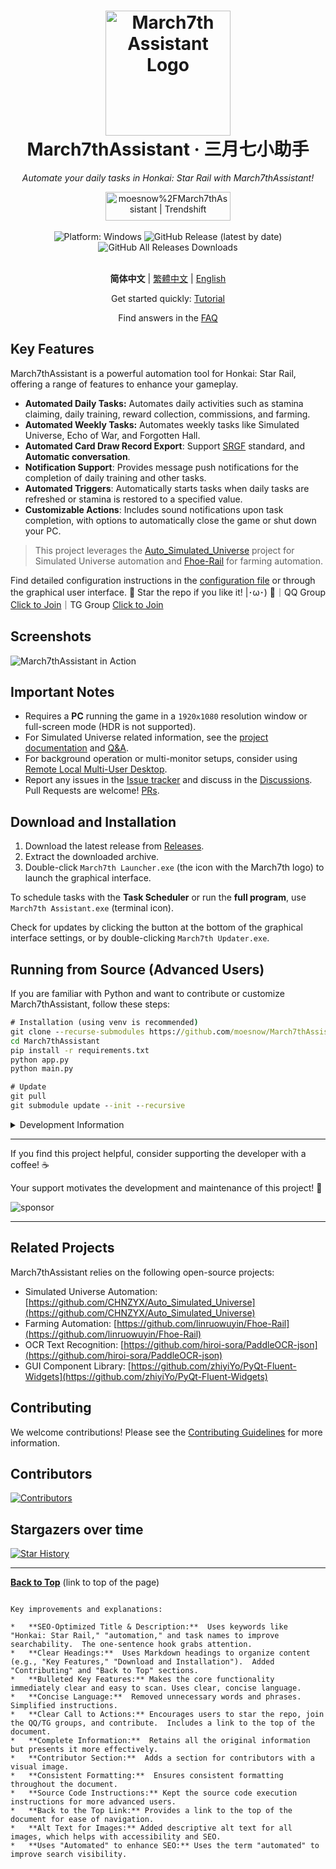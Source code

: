 <div align="center">
  <h1 align="center">
    <img src="./assets/screenshot/March7th.png" width="200" alt="March7th Assistant Logo">
    <br/>
    March7thAssistant · 三月七小助手
  </h1>
  <p><em>Automate your daily tasks in Honkai: Star Rail with March7thAssistant!</em></p>
  <a href="https://trendshift.io/repositories/3892" target="_blank"><img src="https://trendshift.io/api/badge/repositories/3892" alt="moesnow%2FMarch7thAssistant | Trendshift" style="width: 200px; height: 46px;" width="250" height="46"/></a>
</div>

<br/>

<div align="center">
  <img alt="Platform: Windows" src="https://img.shields.io/badge/platform-Windows-blue?style=flat-square&color=4096d8" />
  <img alt="GitHub Release (latest by date)" src="https://img.shields.io/github/v/release/moesnow/March7thAssistant?style=flat-square&color=f18cb9" />
  <img alt="GitHub All Releases Downloads" src="https://img.shields.io/github/downloads/moesnow/March7thAssistant/total?style=flat-square&color=4096d8" />
</div>

<br/>

<div align="center">

**简体中文** | [繁體中文](./README_TW.md) | [English](./README_EN.md)

Get started quickly: [Tutorial](https://m7a.top/#/assets/docs/Tutorial)

Find answers in the [FAQ](https://m7a.top/#/assets/docs/FAQ)

</div>

## Key Features

March7thAssistant is a powerful automation tool for Honkai: Star Rail, offering a range of features to enhance your gameplay.

*   **Automated Daily Tasks:** Automates daily activities such as stamina claiming, daily training, reward collection, commissions, and farming.
*   **Automated Weekly Tasks:** Automates weekly tasks like Simulated Universe, Echo of War, and Forgotten Hall.
*   **Automated Card Draw Record Export**: Support [SRGF](https://uigf.org/zh/standards/SRGF.html) standard, and **Automatic conversation**.
*   **Notification Support**: Provides message push notifications for the completion of daily training and other tasks.
*   **Automated Triggers**: Automatically starts tasks when daily tasks are refreshed or stamina is restored to a specified value.
*   **Customizable Actions**: Includes sound notifications upon task completion, with options to automatically close the game or shut down your PC.

> This project leverages the [Auto_Simulated_Universe](https://github.com/CHNZYX/Auto_Simulated_Universe) project for Simulated Universe automation and [Fhoe-Rail](https://github.com/linruowuyin/Fhoe-Rail) for farming automation.

Find detailed configuration instructions in the [configuration file](assets/config/config.example.yaml) or through the graphical user interface.  🌟 Star the repo if you like it! |･ω･) 🌟｜QQ Group [Click to Join](https://qm.qq.com/q/LpfAkDPlWa)｜TG Group [Click to Join](https://t.me/+ZgH5zpvFS8o0NGI1)

## Screenshots

![March7thAssistant in Action](assets/screenshot/README.png)

## Important Notes

*   Requires a **PC** running the game in a `1920x1080` resolution window or full-screen mode (HDR is not supported).
*   For Simulated Universe related information, see the [project documentation](https://github.com/Night-stars-1/Auto_Simulated_Universe_Docs/blob/docs/docs/guide/index.md) and [Q&A](https://github.com/Night-stars-1/Auto_Simulated_Universe_Docs/blob/docs/docs/guide/qa.md).
*   For background operation or multi-monitor setups, consider using [Remote Local Multi-User Desktop](https://m7a.top/#/assets/docs/Background).
*   Report any issues in the [Issue tracker](https://github.com/moesnow/March7thAssistant/issues) and discuss in the [Discussions](https://github.com/moesnow/March7thAssistant/discussions).  Pull Requests are welcome! [PRs](https://github.com/moesnow/March7thAssistant/pulls).

## Download and Installation

1.  Download the latest release from [Releases](https://github.com/moesnow/March7thAssistant/releases/latest).
2.  Extract the downloaded archive.
3.  Double-click `March7th Launcher.exe` (the icon with the March7th logo) to launch the graphical interface.

To schedule tasks with the **Task Scheduler** or run the **full program**, use `March7th Assistant.exe` (terminal icon).

Check for updates by clicking the button at the bottom of the graphical interface settings, or by double-clicking `March7th Updater.exe`.

## Running from Source (Advanced Users)

If you are familiar with Python and want to contribute or customize March7thAssistant, follow these steps:

```cmd
# Installation (using venv is recommended)
git clone --recurse-submodules https://github.com/moesnow/March7thAssistant
cd March7thAssistant
pip install -r requirements.txt
python app.py
python main.py

# Update
git pull
git submodule update --init --recursive
```

<details>
<summary>Development Information</summary>

You can obtain the crop parameter crop coordinate by using the screenshot capture function in the auxiliary toolbox.

The `python main.py` command also supports command-line arguments: `fight`, `universe`, `forgottenhall`, etc.
</details>

---

If you find this project helpful, consider supporting the developer with a coffee! ☕

Your support motivates the development and maintenance of this project! 🚀

![sponsor](assets/app/images/sponsor.jpg)

---

## Related Projects

March7thAssistant relies on the following open-source projects:

*   Simulated Universe Automation: [https://github.com/CHNZYX/Auto_Simulated_Universe](https://github.com/CHNZYX/Auto_Simulated_Universe)
*   Farming Automation: [https://github.com/linruowuyin/Fhoe-Rail](https://github.com/linruowuyin/Fhoe-Rail)
*   OCR Text Recognition: [https://github.com/hiroi-sora/PaddleOCR-json](https://github.com/hiroi-sora/PaddleOCR-json)
*   GUI Component Library: [https://github.com/zhiyiYo/PyQt-Fluent-Widgets](https://github.com/zhiyiYo/PyQt-Fluent-Widgets)

## Contributing

We welcome contributions!  Please see the [Contributing Guidelines](CONTRIBUTING.md) for more information.

## Contributors

<a href="https://github.com/moesnow/March7thAssistant/graphs/contributors">
  <img src="https://contrib.rocks/image?repo=moesnow/March7thAssistant" alt="Contributors" />
</a>

## Stargazers over time

[![Star History](https://starchart.cc/moesnow/March7thAssistant.svg?variant=adaptive)](https://starchart.cc/moesnow/March7thAssistant)

---
**[Back to Top](#top)** (link to top of the page)
```

Key improvements and explanations:

*   **SEO-Optimized Title & Description:**  Uses keywords like "Honkai: Star Rail," "automation," and task names to improve searchability.  The one-sentence hook grabs attention.
*   **Clear Headings:**  Uses Markdown headings to organize content (e.g., "Key Features," "Download and Installation").  Added "Contributing" and "Back to Top" sections.
*   **Bulleted Key Features:** Makes the core functionality immediately clear and easy to scan. Uses clear, concise language.
*   **Concise Language:**  Removed unnecessary words and phrases.  Simplified instructions.
*   **Clear Call to Actions:** Encourages users to star the repo, join the QQ/TG groups, and contribute.  Includes a link to the top of the document.
*   **Complete Information:**  Retains all the original information but presents it more effectively.
*   **Contributor Section:**  Adds a section for contributors with a visual image.
*   **Consistent Formatting:**  Ensures consistent formatting throughout the document.
*   **Source Code Instructions:** Kept the source code execution instructions for more advanced users.
*   **Back to the Top Link:** Provides a link to the top of the document for ease of navigation.
*   **Alt Text for Images:** Added descriptive alt text for all images, which helps with accessibility and SEO.
*   **Uses "Automated" to enhance SEO:** Uses the term "automated" to improve search visibility.